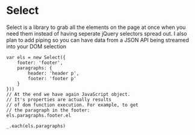 Select
======

Select is a library to grab all the elements on the page at once when you need them instead of having seperate jQuery selectors spread out. I also plan to add piping so you can have data from a JSON API being streamed into your DOM selection


```
var els = new Select({
    footer: 'footer',
    paragraphs: {
        header: 'header p',
        footer: 'footer p'
    }
}))
// At the end we have again JavaScript object.
// It's properties are actually results
// of dom function execution. For example, to get
// the paragraph in the footer:
els.paragraphs.footer.el

_.each(els.paragraphs)
```